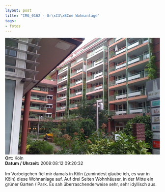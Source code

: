 ```yaml
--- 
layout: post
title: "IMG_0162 - Gr\xC3\xBCne Wohnanlage"
tags: 
- fotos
---
```

<img src="/uploads/images/2010_04/IMG_0162.jpg" alt="IMG_0162 - Grüne Wohnanlage" class="aligncenter" /><br />
<strong>Ort:</strong> Köln<br />
<strong>Datum / Uhrzeit:</strong> 2009:08:12 09:20:32<br />
<br />
Im Vorbeigehen fiel mir damals in Köln (zumindest glaube ich, es war in Köln) diese Wohnanlage auf. Auf drei Seiten Wohnhäuser, in der Mitte ein grüner Garten / Park. Es sah überraschenderweise sehr, sehr idyllisch aus.
